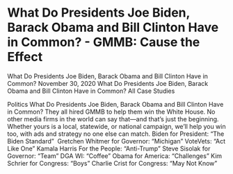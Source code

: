 # What Do Presidents Joe Biden, Barack Obama and Bill Clinton Have in Common? - GMMB: Cause the Effect


What Do Presidents Joe Biden, Barack Obama and Bill Clinton Have in Common?
November 30, 2020
What Do Presidents Joe Biden, Barack Obama and Bill Clinton Have in Common?
All Case Studies
 
Politics 
What Do Presidents Joe Biden, Barack Obama and Bill Clinton Have in Common? 
They all hired GMMB to help them win the White House. No other media firms in the world can say that—and that’s just the beginning. Whether yours is a local, statewide, or national campaign, we’ll help you win too, with ads and strategy no one else can match. 
Biden for President: “The Biden Standard”  
Gretchen Whitmer for Governor: “Michigan” 
VoteVets: “Act Like One” 
Kamala Harris For the People: “Anti-Trump” 
Steve Sisolak for Governor: “Team” 
DGA WI: “Coffee” 
Obama for America: “Challenges” 
Kim Schrier for Congress: “Boys” 
Charlie Crist for Congress: “May Not Know” 
